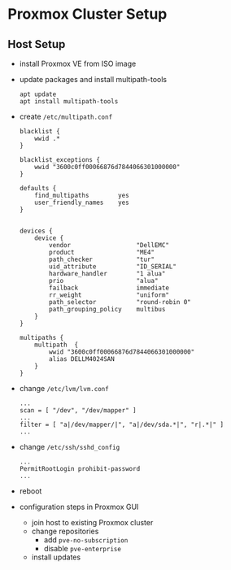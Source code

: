 # Proxmox Cluster Setup

## Host Setup
  * install Proxmox VE from ISO image

  * update packages and install multipath-tools
    ```shell
    apt update
    apt install multipath-tools
    ```

  * create ```/etc/multipath.conf```
    ```
    blacklist {
        wwid .*
    }

    blacklist_exceptions {
        wwid "3600c0ff00066876d7844066301000000"
    }

    defaults {
        find_multipaths        yes
        user_friendly_names    yes
    }


    devices {
        device {
            vendor                  "DellEMC"
            product                 "ME4"
            path_checker            "tur"
            uid_attribute           "ID_SERIAL"
            hardware_handler        "1 alua"
            prio                    "alua"
            failback                immediate
            rr_weight               "uniform"
            path_selector           "round-robin 0"
            path_grouping_policy    multibus
        }
    }

    multipaths {
        multipath  {
            wwid "3600c0ff00066876d7844066301000000"
            alias DELLM4024SAN
        }
    }
    ```

  * change ```/etc/lvm/lvm.conf```
    ```
    ...
    scan = [ "/dev", "/dev/mapper" ]
    ...
    filter = [ "a|/dev/mapper/|", "a|/dev/sda.*|", "r|.*|" ]
    ...
    ```

  * change ```/etc/ssh/sshd_config```
    ```
    ...
    PermitRootLogin prohibit-password
    ...
    ```

  * reboot

  * configuration steps in Proxmox GUI
    * join host to existing Proxmox cluster
    * change repositories
      * add ```pve-no-subscription```
      * disable ```pve-enterprise```
    * install updates
